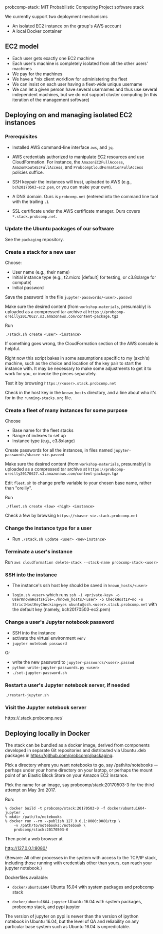 probcomp-stack: MIT Probabilistic Computing Project software stack

We currently support two deployment mechanisms
- An isolated EC2 instance on the group's AWS account
- A local Docker container

EC2 model
---------

- Each user gets exactly one EC2 machine
- Each user's machine is completely isolated from all the other
  users' machines
- We pay for the machines
- We have a *nix client workflow for administering the fleet
- We can insist on each user having a fleet-wide unique username
- We can let a given person have several usernames and thus use
  several independent machines, but we do not support cluster
  computing (in this iteration of the management software)

Deploying on and managing isolated EC2 instances
------------------------------------------------

### Prerequisites

- Installed AWS command-line interface `aws`, and `jq`.

- AWS credentials authorized to manipulate EC2 resources and use
  CloudFormation.  For instance, the `AmazonEC2FullAccess`,
  `AmazonRoute53FullAccess`, and `ProbcompCloudFormationFullAccess`
  policies suffice.

- SSH keypair the instances will trust, uploaded to AWS
  (e.g., `bch20170503-ec2.pem`, or you can make your own).

- A DNS domain.  Ours is `probcomp.net` (entered into the command line
  tool with the trailing `.`).

- SSL certificate under the AWS certificate manager.  Ours covers
  `*.stack.probcomp.net`.

### Update the Ubuntu packages of our software

See the `packaging` repository.

### Create a stack for a new user

Choose:
- User name (e.g., their name)
- Initial instance type (e.g., t2.micro [default] for testing, or
  c3.8xlarge for compute)
- Initial password

Save the password in the file `jupyter-passwords/<user>.passwd`

Make sure the desired content (from `workshop-materials`, presumably)
is uploaded as a compressed tar archive at
`https://probcomp-oreilly20170627.s3.amazonaws.com/content-package.tgz`

Run
```
./stack.sh create <user> <instance>
```

If something goes wrong, the CloudFormation section of the AWS console
is helpful.

Right now this script bakes in some assumptions specific to my
(axch's) machine, such as the choice and location of the key pair to
start the instance with.  It may be necessary to make some adjustments
to get it to work for you, or invoke the pieces separately.

Test it by browsing `https://<user>.stack.probcomp.net`

Check in the host key in the `known_hosts` directory, and a line about
who it's for in the `running-stacks.org` file.

### Create a fleet of many instances for some purpose

Choose
- Base name for the fleet stacks
- Range of indexes to set up
- Instance type (e.g., c3.8xlarge)

Create passwords for all the instances, in files named `jupyter-passwords/<base>-<i>.passwd`

Make sure the desired content (from `workshop-materials`, presumably)
is uploaded as a compressed tar archive at
`https://probcomp-oreilly20170627.s3.amazonaws.com/content-package.tgz`

Edit `fleet.sh` to change prefix variable to your chosen base name,
rather than "oreilly".

Run
```
./fleet.sh create <low> <high> <instance>
```

Check a few by browsing `https://<base>-<i>.stack.probcomp.net`

### Change the instance type for a user

- Run `./stack.sh update <user> <new-instance>`

### Terminate a user's instance

Run `aws cloudformation delete-stack --stack-name probcomp-stack-<user>`

### SSH into the instance

- The instance's ssh host key should be saved in `known_hosts/<user>`

- `login.sh <user>`
  which runs
  `ssh -i <private-key> -o UserKnownHostsFile=./known_hosts/<user> -o CheckHostIP=no -o StrictHostKeyChecking=yes ubuntu@ssh.<user>.stack.probcomp.net`
  with the default key (namely, bch20170503-ec2.pem)

### Change a user's Jupyter notebook password

- SSH into the instance
- activate the virtual environment `venv`
- `jupyter notebook password`

Or

- write the new password to `jupyter-passwords/<user>.passwd`
- `python write-jupyter-passwords.py <user>`
- `./set-jupyter-password.sh`

### Restart a user's Jupyter notebook server, if needed

`./restart-jupyter.sh`

### Visit the Jupyter notebook server

https://<user>.stack.probcomp.net/

Deploying locally in Docker
---------------------------

The stack can be bundled as a docker image, derived from components developed
in separate Git repositories and distributed via Ubuntu .deb packages
in <https://github.com/probcomp/packaging>.

Pick a directory where you want notebooks to go, say
/path/to/notebooks -- perhaps under your home directory on your
laptop, or perhaps the mount point of an Elastic Block Store on your
Amazon EC2 instance.

Pick the name for an image, say probcomp/stack:20170503-3 for the
third attempt on May 3rd 2017.

Run:

```
% docker build -t probcomp/stack:20170503-0 -f docker/ubuntu1604-jupyter .
% mkdir /path/to/notebooks
% docker run --rm --publish 127.0.0.1:8080:8080/tcp \
    -v /path/to/notebooks:/notebook \
    probcomp/stack:20170503-0
```

Then point a web browser at

http://127.0.0.1:8080/

(Beware: All other processes in the system with access to the TCP/IP
stack, including those running with credentials other than yours, can
reach your jupyter notebook.)

Dockerfiles available:

- `docker/ubuntu1604`
        Ubuntu 16.04 with system packages and probcomp stack

- `docker/ubuntu1604-jupyter`
        Ubuntu 16.04 with system packages, probcomp stack, and pypi jupyter

The version of jupyter on pypi is newer than the version of ipython
notebook in Ubuntu 16.04, but the level of QA and reliability on any
particular base system such as Ubuntu 16.04 is unpredictable.
